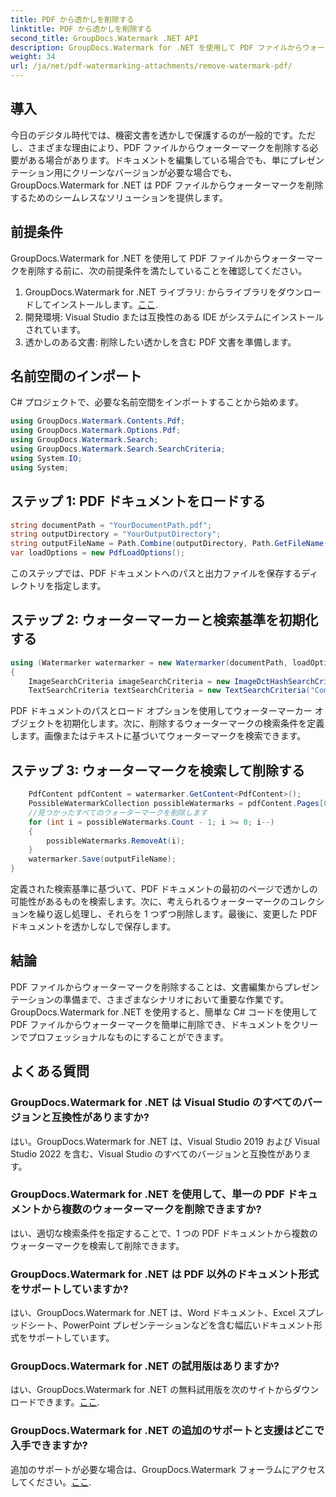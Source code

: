```yaml
---
title: PDF から透かしを削除する
linktitle: PDF から透かしを削除する
second_title: GroupDocs.Watermark .NET API
description: GroupDocs.Watermark for .NET を使用して PDF ファイルからウォーターマークを削除する方法を学びます。プロフェッショナルなドキュメント編集のための簡単な手順。
weight: 34
url: /ja/net/pdf-watermarking-attachments/remove-watermark-pdf/
---
```

## 導入
今日のデジタル時代では、機密文書を透かしで保護するのが一般的です。ただし、さまざまな理由により、PDF ファイルからウォーターマークを削除する必要がある場合があります。ドキュメントを編集している場合でも、単にプレゼンテーション用にクリーンなバージョンが必要な場合でも、GroupDocs.Watermark for .NET は PDF ファイルからウォーターマークを削除するためのシームレスなソリューションを提供します。
## 前提条件
GroupDocs.Watermark for .NET を使用して PDF ファイルからウォーターマークを削除する前に、次の前提条件を満たしていることを確認してください。
1.  GroupDocs.Watermark for .NET ライブラリ: からライブラリをダウンロードしてインストールします。[ここ](https://releases.groupdocs.com/Watermark/net/).
2. 開発環境: Visual Studio または互換性のある IDE がシステムにインストールされています。
3. 透かしのある文書: 削除したい透かしを含む PDF 文書を準備します。

## 名前空間のインポート
C# プロジェクトで、必要な名前空間をインポートすることから始めます。
```csharp
using GroupDocs.Watermark.Contents.Pdf;
using GroupDocs.Watermark.Options.Pdf;
using GroupDocs.Watermark.Search;
using GroupDocs.Watermark.Search.SearchCriteria;
using System.IO;
using System;
```
## ステップ 1: PDF ドキュメントをロードする
```csharp
string documentPath = "YourDocumentPath.pdf";
string outputDirectory = "YourOutputDirectory";
string outputFileName = Path.Combine(outputDirectory, Path.GetFileName(documentPath));
var loadOptions = new PdfLoadOptions();
```
このステップでは、PDF ドキュメントへのパスと出力ファイルを保存するディレクトリを指定します。
## ステップ 2: ウォーターマーカーと検索基準を初期化する
```csharp
using (Watermarker watermarker = new Watermarker(documentPath, loadOptions))
{
    ImageSearchCriteria imageSearchCriteria = new ImageDctHashSearchCriteria(Constants.LogoPng);
    TextSearchCriteria textSearchCriteria = new TextSearchCriteria("Company Name");
```
PDF ドキュメントのパスとロード オプションを使用してウォーターマーカー オブジェクトを初期化します。次に、削除するウォーターマークの検索条件を定義します。画像またはテキストに基づいてウォーターマークを検索できます。
## ステップ 3: ウォーターマークを検索して削除する
```csharp
    PdfContent pdfContent = watermarker.GetContent<PdfContent>();
    PossibleWatermarkCollection possibleWatermarks = pdfContent.Pages[0].Search(imageSearchCriteria.Or(textSearchCriteria));
    //見つかったすべてのウォーターマークを削除します
    for (int i = possibleWatermarks.Count - 1; i >= 0; i--)
    {
        possibleWatermarks.RemoveAt(i);
    }
    watermarker.Save(outputFileName);
}
```
定義された検索基準に基づいて、PDF ドキュメントの最初のページで透かしの可能性があるものを検索します。次に、考えられるウォーターマークのコレクションを繰り返し処理し、それらを 1 つずつ削除します。最後に、変更した PDF ドキュメントを透かしなしで保存します。

## 結論
PDF ファイルからウォーターマークを削除することは、文書編集からプレゼンテーションの準備まで、さまざまなシナリオにおいて重要な作業です。 GroupDocs.Watermark for .NET を使用すると、簡単な C# コードを使用して PDF ファイルからウォーターマークを簡単に削除でき、ドキュメントをクリーンでプロフェッショナルなものにすることができます。
## よくある質問
### GroupDocs.Watermark for .NET は Visual Studio のすべてのバージョンと互換性がありますか?
はい。GroupDocs.Watermark for .NET は、Visual Studio 2019 および Visual Studio 2022 を含む、Visual Studio のすべてのバージョンと互換性があります。
### GroupDocs.Watermark for .NET を使用して、単一の PDF ドキュメントから複数のウォーターマークを削除できますか?
はい、適切な検索条件を指定することで、1 つの PDF ドキュメントから複数のウォーターマークを検索して削除できます。
### GroupDocs.Watermark for .NET は PDF 以外のドキュメント形式をサポートしていますか?
はい、GroupDocs.Watermark for .NET は、Word ドキュメント、Excel スプレッドシート、PowerPoint プレゼンテーションなどを含む幅広いドキュメント形式をサポートしています。
### GroupDocs.Watermark for .NET の試用版はありますか?
はい、GroupDocs.Watermark for .NET の無料試用版を次のサイトからダウンロードできます。[ここ](https://releases.groupdocs.com/).
### GroupDocs.Watermark for .NET の追加のサポートと支援はどこで入手できますか?
追加のサポートが必要な場合は、GroupDocs.Watermark フォーラムにアクセスしてください。[ここ](https://forum.groupdocs.com/c/watermark/19).